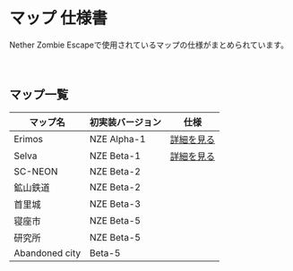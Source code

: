 # マップ 仕様書
Nether Zombie Escapeで使用されているマップの仕様がまとめられています。<br><br><br>

## マップ一覧
|  マップ名  |  初実装バージョン |  仕様  |
| ---- | ---- | ---- |
|  Erimos  |NZE Alpha-1| <a href=https://github.com/Nether2046/NetherZombieEscape/blob/main/docs/feature/maps/Erimos.md>詳細を見る</a>|
|  Selva  |NZE Beta-1| <a href=https://github.com/Nether2046/NetherZombieEscape/blob/main/docs/feature/maps/Selva.md>詳細を見る</a>|
|  SC-NEON  |NZE Beta-2| |
|  鉱山鉄道  |NZE Beta-2||
|  首里城  |NZE Beta-3| |
|  寝座市  |NZE Beta-5| |
|  研究所  |NZE Beta-5| |
|  Abandoned city  |Beta-5| |

